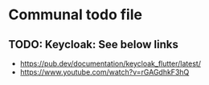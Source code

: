 # Communal todo file

## TODO: Keycloak: See below links
- https://pub.dev/documentation/keycloak_flutter/latest/
- https://www.youtube.com/watch?v=rGAGdhkF3hQ 
